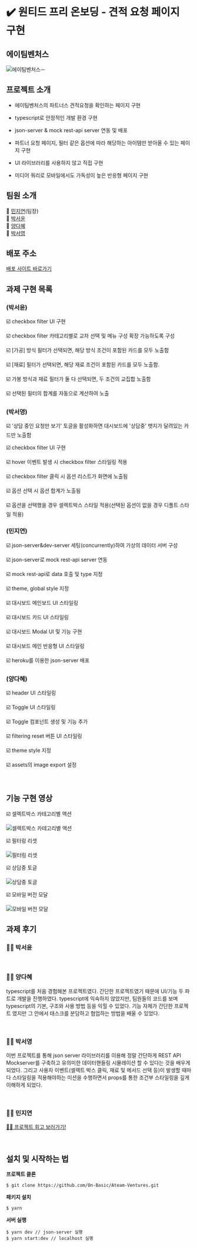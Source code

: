 # ✔️ 원티드 프리 온보딩 - 견적 요청 페이지 구현

## 에이팀벤처스

![에이팀벤처스ᅳ](https://user-images.githubusercontent.com/53133662/153177356-da26b823-1757-4287-80f9-46c8cba92e90.png)


## 프로젝트 소개

- 에이팀벤처스의 파트너스 견적요청을 확인하는 페이지 구현

- typescript로 안정적인 개발 환경 구현

- json-server & mock rest-api server 연동 및 배포

- 파트너 요청 페이지, 필터 같은 옵션에 따라 해당하는 아이템만 받아올 수 있는 페이지 구현

- UI 라이브러리를 사용하지 않고 직접 구현

- 미디어 쿼리로 모바일에서도 가독성이 높은 반응형 페이지 구현

## 팀원 소개

🏃‍ [민지연](https://github.com/ichbinmin2)(팀장)<br/>
🏃‍ [박서윤](https://github.com/seoyuuun)<br/>
🏃‍ [양다혜](https://github.com/dahye-program)<br/>
🏃‍ [박서영](https://github.com/ongddree)<br/>

## 배포 주소

[배포 사이트 바로가기](https://ateamventures.herokuapp.com/)

## 과제 구현 목록

### (박서윤)

☑️ checkbox filter UI 구현

☑️ checkbox filter 카테고리별로 교차 선택 및 메뉴 구성 확장 가능하도록 구성

☑️ [가공] 방식 필터가 선택되면, 해당 방식 조건이 포함된 카드를 모두 노출함

☑️ [재료] 필터가 선택되면, 해당 재료 조건이 포함된 카드를 모두 노출함.

☑️ 가봉 방식과 재료 필터가 둘 다 선택되면, 두 조건의 교집합 노출함

☑️ 선택된 필터의 합계를 자동으로 계산하여 노출

### (박서영)

☑️ '상담 중인 요청만 보기' 토글을 활성화하면 대시보드에 '상담중' 뱃지가 달려있는 카드만 노출함

☑️ checkbox filter UI 구현

☑️ hover 이벤트 발생 시 checkbox filter 스타일링 적용

☑️ checkbox filter 클릭 시 옵션 리스트가 화면에 노출됨

☑️ 옵션 선택 시 옵션 합계가 노출됨

☑️ 옵션을 선택했을 경우 셀렉트박스 스타일 적용(선택된 옵션이 없을 경우 디폴트 스타일 적용)

### (민지연)

☑️ json-server&dev-server 세팅(concurrently)하여 가상의 데이터 서버 구성

☑️ json-server로 mock rest-api server 연동

☑️ mock rest-api로 data 호출 및 type 지정

☑️ theme, global style 지정

☑️ 대시보드 메인보드 UI 스타일링

☑️ 대시보드 카드 UI 스타일링

☑️ 대시보드 Modal UI 및 기능 구현

☑️ 대시보드 메인 반응형 UI 스타일링

☑️ heroku를 이용한 json-server 배포

### (양다혜)

☑️ header UI 스타일링

☑️ Toggle UI 스타일링

☑️ Toggle 컴포넌트 생성 및 기능 추가

☑️ filtering reset 버튼 UI 스타일링

☑️ theme style 지정

☑️ assets의 image export 설정

<br/>

## 기능 구현 영상

☑️ 셀렉트박스 카테고리별 액션

![셀렉트박스 카테고리별 액션](https://user-images.githubusercontent.com/84560867/153098729-6d8813c6-80c6-4b5c-8c92-2f110f74da35.gif)

☑️ 필터링 리셋

![필터링 리셋](https://user-images.githubusercontent.com/84560867/153098741-fa813733-bcae-4d21-b01a-baf33db397a8.gif)

☑️ 상담중 토글

![상담중 토글](https://user-images.githubusercontent.com/84560867/153098751-fe488eee-27e8-4b51-81df-d6e1b6ceb789.gif)

☑️ 모바일 버전 모달

![모바일 버전 모달](https://user-images.githubusercontent.com/53133662/153101561-95d3fc9c-9b9a-4907-8f04-3d7273f4c820.gif)

## 과제 후기

### 🙋‍♀️ 박서윤

<br/>

### 🙋‍♀️ 양다혜

typescript를 처음 경험해본 프로젝트였다. 간단한 프로젝트였기 때문에 UI/기능 두 파트로 개발을 진행하였다. typescript에 익숙하지 않았지만, 팀원들의 코드를 보며 typescript의 기본, 구조와 사용 방법 등을 익힐 수 있었다. 기능 자체가 간단한 프로젝트 였지만 그 안에서 태스크를 분담하고 협업하는 방법을 배울 수 있었다.

<br/>

### 🙋‍♀️ 박서영

이번 프로젝트를 통해 json server 라이브러리를 이용해 정말 간단하게 REST API Mockserver를 구축하고 유의미한 데이터핸들링 시뮬레이션 할 수 있다는 것을 배우게 되었다. 그리고 사용자 이벤트(셀렉트 박스 클릭, 재료 및 메서드 선택 등)이 발생할 때마다 스타일링을 적용해야하는 미션을 수행하면서 props를 통한 조건부 스타일링을 깊게 이해하게 되었다.

<br/>

### 🙋‍♀️ 민지연

[✍🏻 프로젝트 회고 보러가기!](https://velog.io/@ichbinmin2/원티드-프리온보딩-프론트엔드-과정-3차-과제-견적-요청-페이지)

<br/>

## 설치 및 시작하는 법

**프로젝트 클론**

```
$ git clone https://github.com/On-Basic/Ateam-Ventures.git
```

**패키지 설치**

```
$ yarn
```

**서버 실행**

```
$ yarn dev // json-server 실행
$ yarn start:dev // localhost 실행
```
